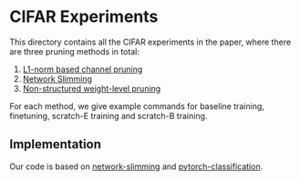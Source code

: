 # CIFAR Experiments
This directory contains all the CIFAR experiments in the paper, where there are three pruning methods in total:  

1. [L1-norm based channel pruning](https://arxiv.org/abs/1608.08710)
2. [Network Slimming](https://arxiv.org/abs/1708.06519)
3. [Non-structured weight-level pruning](https://arxiv.org/abs/1506.02626)

For each method, we give example commands for baseline training, finetuning, scratch-E training and scratch-B training.

## Implementation
Our code is based on [network-slimming](https://github.com/Eric-mingjie/network-slimming) and [pytorch-classification](https://github.com/bearpaw/pytorch-classification).  
